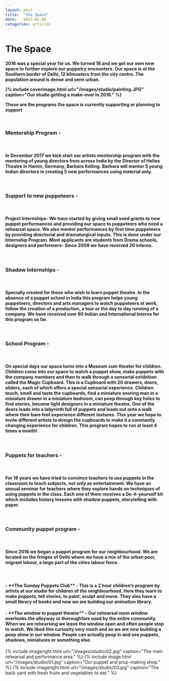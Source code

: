 ```yaml
---
layout: post
title:  "The Space"
date:   2017-02-06
categories: articles
---
```


<h1>The Space</h1>

<h4>2016 was a special year for us. We turned 18 and we got our own new space to further explore our puppetry encounters. Our space is at the Southern border of Delhi, 12 kilmoeters from the city centre. The population around is dense and semi urban.

{% include coverimage.html url="/images/studio/painting.JPG" caption="Our studio getting a make-over in 2016." %} 

These are the programs the space is currently supporting or planning to support

<br>

 <h3>Mentorship Program -</h3> 
 
 <br>
 
 <h4>In December 2017 we kick start our artists mentorship program with the mentoring of young directors from across India by the Director of Helios Theatre in Hamm, Germany, Barbara Kolling. Barbara will mentor 5 young Indian directors in creating 5 new performances using material only.</h4>
 
 <br>

 <h3>Support to new puppeteers -</h3> 

<br>
 
<h4>Project Internships- We have started by giving small seed grants to new puppet performances and providing our space to puppeteers who need a rehearsal space. We also mentor performances by first time puppeteers by providing directorial and dramaturgical inputs. This is done under our Internship Program. Most applicants are students from Drama schools, designers and performers- Since 2009 we have received 20 interns.</h4>
 
 <br>

 <h3>Shadow Internships -</h3>
 
 <br>
 
<h4>Specially created for those who wish to learn puppet theatre. In the absence of a puppet school in India this program helps young puppeteers, directors and arts managers to watch puppeteers at work, follow the creation of a production, a tour or the day to day running of a company. We have received over 60 Indian and International Interns for this program so far.</h4>

<br>

 <h3>School Program -</h3>
 
 <br>
 
<h4>On special days our space turns into a Museum cum theater for children. Children come into our space to watch a puppet show, make puppets with the company members and then to walk through a sensorial exhibition called the Magic Cupboard. This is a Cupboard with 20 drawers, doors, sliders, each of which offers a special sensorial experience. Children touch, smell and taste the cupboards, find a miniature snoring man in a miniature drawer in a miniature bedroom, can peep through key holes to find stories, become light designers in a miniature theatre. One of the doors leads into a labyrinth full of puppets and leads out onto a walk where their bare feet experience different textures. This year we hope to invite different artists to design the cupboards to make it a constantly changing experience for children. This program hopes to run at least 4 times a month!</h4>

<br>

<h3>Puppets for teachers -</h3>

<br>

<h4>For 18 years we have tried to convince teachers to use puppets in the classroom to teach subjects, not only as entertainment. We have an annual seminar for teachers where they explore hands on techniques of using puppets in the class. Each one of them receives a Do-it-yourself kit which includes history lessons with shadow puppets, storytelling with paper.</h4>

<br>

<h3>Community puppet program -</h3> 

<br>

<h4>Since 2016 we began a puppet program for our neighbourhood. We are located on the fringes of Delhi where we have a mix of the urban poor, migrant labour, a large part of the cities labour force.</h4>

<br>

<h4>-	**The Sunday Puppets Club** - This is a 2 hour children’s program by artists at our studio for children of the neighbourhood. Here they learn to make puppets, tell stories, to paint, sculpt and move. They also have a small library of books and now we are building our animation library.</h4>

<h4>-	**The window to puppet theatre** - Our rehearsal room window overlooks the alleyway or thoroughfare used by the entire community. When we are rehearsing we leave the window open and often people stop to watch. We liked this curiosity very much and so we are now building a peep show in our window. People can actually peep in and see puppets, shadows, miniatures or something else.</h4> 


{% include imageright.html url="/images/studio/02.jpg" caption="The main rehearsal and performance area." %} 
{% include image.html url="/images/studio/01.jpg" caption="Our puppet and prop-making shop." %} 
{% include imageright.html url="/images/studio/03.jpg" caption="The back yard with fresh fruits and vegetables to eat." %} 
